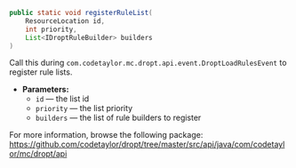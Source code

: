 ```java
public static void registerRuleList(
    ResourceLocation id,
    int priority,
    List<IDroptRuleBuilder> builders
)
```

Call this during `com.codetaylor.mc.dropt.api.event.DroptLoadRulesEvent` to register rule lists.

 * **Parameters:**
   * `id` — the list id
   * `priority` — the list priority
   * `builders` — the list of rule builders to register

For more information, browse the following package:
https://github.com/codetaylor/dropt/tree/master/src/api/java/com/codetaylor/mc/dropt/api